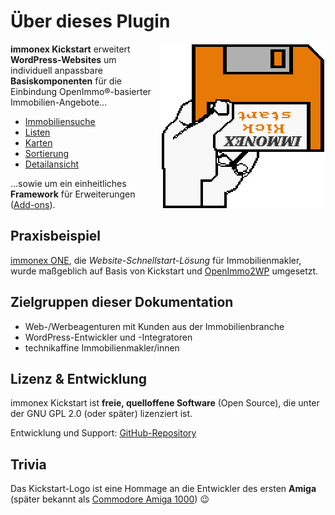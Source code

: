 # Über dieses Plugin <!-- {docsify-ignore-all} -->

<img src="assets/kickstart.png" alt="immonex Kickstart Logo" style="float: right">

**immonex Kickstart** erweitert **WordPress-Websites** um individuell anpassbare **Basiskomponenten** für die Einbindung OpenImmo®-basierter Immobilien-Angebote...

- [Immobiliensuche](komponenten/suchformular)
- [Listen](komponenten/liste)
- [Karten](komponenten/karte)
- [Sortierung](komponenten/sortierung)
- [Detailansicht](komponenten/detailansicht)

...sowie um ein einheitliches **Framework** für Erweiterungen ([Add-ons](add-ons)).

## Praxisbeispiel

[immonex ONE](https://immonex.one/), die *Website-Schnellstart-Lösung* für Immobilienmakler, wurde maßgeblich auf Basis von Kickstart und [OpenImmo2WP](schnellstart/import) umgesetzt.

## Zielgruppen dieser Dokumentation

- Web-/Werbeagenturen mit Kunden aus der Immobilienbranche
- WordPress-Entwickler und -Integratoren
- technikaffine Immobilienmakler/innen

## Lizenz & Entwicklung

immonex Kickstart ist **freie, quelloffene Software** (Open Source), die unter der GNU GPL 2.0 (oder später) lizenziert ist.

Entwicklung und Support: [GitHub-Repository](https://github.com/immonex/kickstart)

## Trivia

Das Kickstart-Logo ist eine Hommage an die Entwickler des ersten **Amiga** (später bekannt als [Commodore Amiga 1000](https://en.wikipedia.org/wiki/Amiga_1000)) 😉
